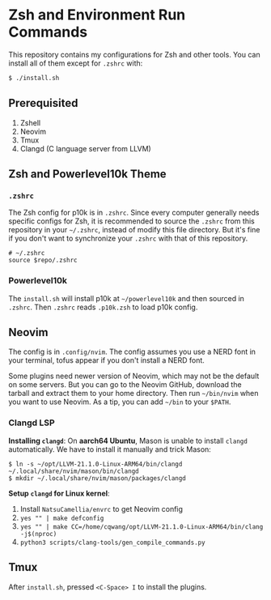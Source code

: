 # Zsh and Environment Run Commands

This repository contains my configurations for Zsh and other tools. You can install all of them except for `.zshrc` with:

```sh
$ ./install.sh
```

## Prerequisited

1. Zshell
2. Neovim
3. Tmux
4. Clangd (C language server from LLVM)

## Zsh and Powerlevel10k Theme

### `.zshrc`

The Zsh config for p10k is in `.zshrc`. Since every computer generally needs specific configs for Zsh, it is recommended to source the `.zshrc` from this repository in your `~/.zshrc`, instead of modify this file directory. But it's fine if you don't want to synchronize your `.zshrc` with that of this repository.

```
# ~/.zshrc
source $repo/.zshrc
```

### Powerlevel10k

The `install.sh` will install p10k at `~/powerlevel10k` and then sourced in `.zshrc`. Then `.zshrc` reads `.p10k.zsh` to load p10k config.

## Neovim

The config is in `.config/nvim`. The config assumes you use a NERD font in your terminal, tofus appear if you don't install a NERD font.

Some plugins need newer version of Neovim, which may not be the default on some servers. But you can go to the Neovim GitHub, download the tarball and extract them to your home directory. Then run `~/bin/nvim` when you want to use Neovim. As a tip, you can add `~/bin` to your `$PATH`.

### Clangd LSP

**Installing `clangd`**: On **aarch64 Ubuntu**, Mason is unable to install `clangd` automatically. We have to install it manually and trick Mason:

```
$ ln -s ~/opt/LLVM-21.1.0-Linux-ARM64/bin/clangd ~/.local/share/nvim/mason/bin/clangd
$ mkdir ~/.local/share/nvim/mason/packages/clangd
```

**Setup `clangd` for Linux kernel**: 

1. Install `NatsuCamellia/envrc` to get Neovim config
2. `yes "" | make defconfig`
3. `yes "" | make CC=/home/cqwang/opt/LLVM-21.1.0-Linux-ARM64/bin/clang -j$(nproc)`
4. `python3 scripts/clang-tools/gen_compile_commands.py`

## Tmux

After `install.sh`, pressed `<C-Space> I` to install the plugins.
